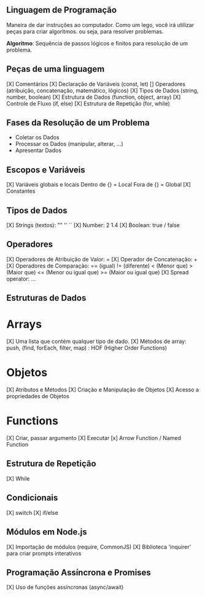 ## Linguagem de Programação

Maneira de dar instruções ao computador.
Como um lego, você irá utilizar peças para criar algoritmos. ou seja, para resolver problemas.

**Algoritmo**: Sequência de passos lógicos e finitos para resolução de um problema.

## Peças de uma linguagem

[X] Comentários
[X] Declaração de Variáveis (const, let)
[] Operadores (atribuição, concatenação, matemático, lógicos)
[X] Tipos de Dados (string, number, boolean)
[X] Estrutura de Dados (function, object, array)
[X] Controle de Fluxo (if, else)
[X] Estrutura de Repetição (for, while)

## Fases da Resolução de um Problema

- Coletar os Dados
- Processar os Dados (manipular, alterar, ...)
- Apresentar Dados

## Escopos e Variáveis

[X] Variáveis globais e locais 
    Dentro de {} = Local
    Fora de {} = Global
[X] Constantes

## Tipos de Dados

[X] Strings (textos): "" '' ``
[X] Number: 2 1.4
[X] Boolean: true / false

## Operadores

[X] Operadores de Atribuição de Valor: =
[X] Operador de Concatenação: +
[X] Operadores de Comparação: == (igual) != (diferente) < (Menor que) > (Maior que) <= (Menor ou igual que) >= (Maior ou igual que)
[X] Spread operator: ...

## Estruturas de Dados

# Arrays

[X] Uma lista que contém qualquer tipo de dado.
[X] Métodos de array: push, (find, forEach, filter, map) : HOF (Higher Order Functions)

# Objetos

[X] Atributos e Métodos
[X] Criação e Manipulação de Objetos
[X] Acesso a propriedades de Objetos

# Functions

[X] Criar, passar argumento
[X] Executar
[x] Arrow Function / Named Function

## Estrutura de Repetição

[X] While

## Condicionais

[X] switch
[X] if/else

## Módulos em Node.js

[X] Importação de módulos (require, CommonJS)
[X] Biblioteca 'inquirer' para criar prompts interativos

## Programação Assíncrona e Promises

[X] Uso de funções assíncronas (async/await)